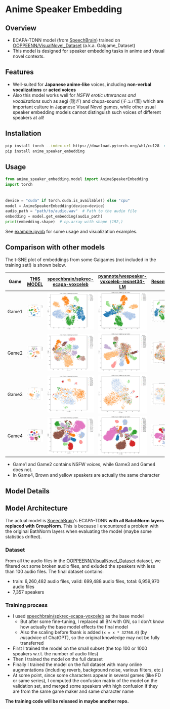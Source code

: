 # Anime Speaker Embedding

## Overview

- ECAPA-TDNN model (from [SpeechBrain](https://github.com/speechbrain/speechbrain)) trained on [OOPPEENN/VisualNovel_Dataset](https://huggingface.co/datasets/OOPPEENN/VisualNovel_Dataset) (a.k.a. Galgame_Dataset)
- This model is designed for speaker embedding tasks in anime and visual novel contexts.

## Features

- Well-suited for **Japanese anime-like** voices, including **non-verbal vocalizations** or **acted voices**
- Also this model works well for *NSFW erotic utterances and vocalizations* such as aegi (喘ぎ) and chupa-sound (チュパ音) which are important culture in Japanese Visual Novel games, while other usual speaker embedding models cannot distinguish such voices of different speakers at all!

## Installation

```bash
pip install torch --index-url https://download.pytorch.org/whl/cu128  # if you want to use GPU
pip install anime_speaker_embedding
```

## Usage

```python
from anime_speaker_embedding.model import AnimeSpeakerEmbedding
import torch


device = "cuda" if torch.cuda.is_available() else "cpu"
model = AnimeSpeakerEmbedding(device=device)
audio_path = "path/to/audio.wav"  # Path to the audio file
embedding = model.get_embedding(audio_path)
print(embedding.shape)  # np.array with shape (192,)
```

See [example.ipynb](example.ipynb) for some usage and visualization examples.

## Comparison with other models

The t-SNE plot of embeddings from some Galgames (not included in the training set!) is shown below.

| Game  | [**THIS MODEL**](https://huggingface.co/litagin/anime_speaker_embedding) | [speechbrain/spkrec-ecapa-voxceleb](https://huggingface.co/speechbrain/spkrec-ecapa-voxceleb) | [pyannote/wespeaker-voxceleb-resnet34-LM](https://huggingface.co/pyannote/wespeaker-voxceleb-resnet34-LM) | [Resemblyzer](https://github.com/resemble-ai/Resemblyzer) |
|-------|------------------------------------------------------------|---------------------------------------------------------------------|------------------------------------------------------------------------------|------------------------------------------------------------|
| Game1 | ![game1](https://raw.githubusercontent.com/litagin02/anime_speaker_embedding/refs/heads/main/assets/anime_1.jpg) | ![game1](https://raw.githubusercontent.com/litagin02/anime_speaker_embedding/refs/heads/main/assets/vanilla_1.jpg) | ![game1](https://raw.githubusercontent.com/litagin02/anime_speaker_embedding/refs/heads/main/assets/resnet34_1.jpg) | ![game1](https://raw.githubusercontent.com/litagin02/anime_speaker_embedding/refs/heads/main/assets/resemblyzer_1.jpg) |
| Game2 | ![game2](https://raw.githubusercontent.com/litagin02/anime_speaker_embedding/refs/heads/main/assets/anime_2.jpg) | ![game2](https://raw.githubusercontent.com/litagin02/anime_speaker_embedding/refs/heads/main/assets/vanilla_2.jpg) | ![game2](https://raw.githubusercontent.com/litagin02/anime_speaker_embedding/refs/heads/main/assets/resnet34_2.jpg) | ![game2](https://raw.githubusercontent.com/litagin02/anime_speaker_embedding/refs/heads/main/assets/resemblyzer_2.jpg) |
| Game3 | ![game3](https://raw.githubusercontent.com/litagin02/anime_speaker_embedding/refs/heads/main/assets/anime_3.jpg) | ![game3](https://raw.githubusercontent.com/litagin02/anime_speaker_embedding/refs/heads/main/assets/vanilla_3.jpg) | ![game3](https://raw.githubusercontent.com/litagin02/anime_speaker_embedding/refs/heads/main/assets/resnet34_3.jpg) | ![game3](https://raw.githubusercontent.com/litagin02/anime_speaker_embedding/refs/heads/main/assets/resemblyzer_3.jpg) |
| Game4 | ![game4](https://raw.githubusercontent.com/litagin02/anime_speaker_embedding/refs/heads/main/assets/anime_4.jpg) | ![game4](https://raw.githubusercontent.com/litagin02/anime_speaker_embedding/refs/heads/main/assets/vanilla_4.jpg) | ![game4](https://raw.githubusercontent.com/litagin02/anime_speaker_embedding/refs/heads/main/assets/resnet34_4.jpg) | ![game4](https://raw.githubusercontent.com/litagin02/anime_speaker_embedding/refs/heads/main/assets/resemblyzer_4.jpg) |

- Game1 and Game2 contains NSFW voices, while Game3 and Game4 does not.
- In Game4, Brown and yellow speakers are actually the same character

## Model Details

## Model Architecture

The actual model is [SpeechBrain](https://github.com/speechbrain/speechbrain)'s ECAPA-TDNN **with all BatchNorm layers replaced with GroupNorm**. This is because I encountered a problem with the original BathNorm layers when evaluating the model (maybe some statistics drifted).

### Dataset

From all the audio files in the [OOPPEENN/VisualNovel_Dataset](https://huggingface.co/datasets/OOPPEENN/VisualNovel_Dataset) dataset, we filtered out some broken audio files, and exluded the speakers with less than 100 audio files. The final dataset contains:

- train: 6,260,482 audio files, valid: 699,488 audio files, total: 6,959,970 audio files
- 7,357 speakers

### Training process

- I used [speechbrain/spkrec-ecapa-voxceleb](https://huggingface.co/speechbrain/spkrec-ecapa-voxceleb) as the base model
    - But after some fine-tuning, I replaced all BN with GN, so I don't know how actually the base model effects the final model
    - Also the scaling before fbank is added (`x = x * 32768.0`) (by *mis*advice of ChatGPT), so the original knowledge may not be fully transferred
- First I trained the model on the small subset (the top 100 or 1000 speakers w.r.t. the number of audio files)
- Then I trained the model on the full dataset
- Finally I trained the model on the full dataset with many online augmentations (including reverb, background noise, various filters, etc.)
- At some point, since some characters appear in several games (like FD or same series), I computed the confusion matrix of the model on the validation set, and merged some speakers with high confusion if they are from the same game maker and same character name

**The training code will be released in maybe another repo.**
